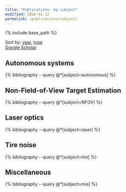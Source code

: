 ```yaml
---
title: "Publications: by subject"
modified: 2016-01-12
permalink: /publications/subject/
---
```


{% include base_path %}

Sort by: [year](/publications/), [type](/publications/type)  
[Google Scholar](https://scholar.google.com/citations?user=yU33tGsAAAAJ&hl=en&oi=ao)

## Autonomous systems  
{% bibliography --query @*[subject=autonomous] %}

## Non-Field-of-View Target Estimation  
{% bibliography --query @*[subject=NFOV] %}

## Laser optics  
{% bibliography --query @*[subject=laser] %}

## Tire noise  
{% bibliography --query @*[subject=tire] %}

## Miscellaneous
{% bibliography --query @*[subject=mis] %}

